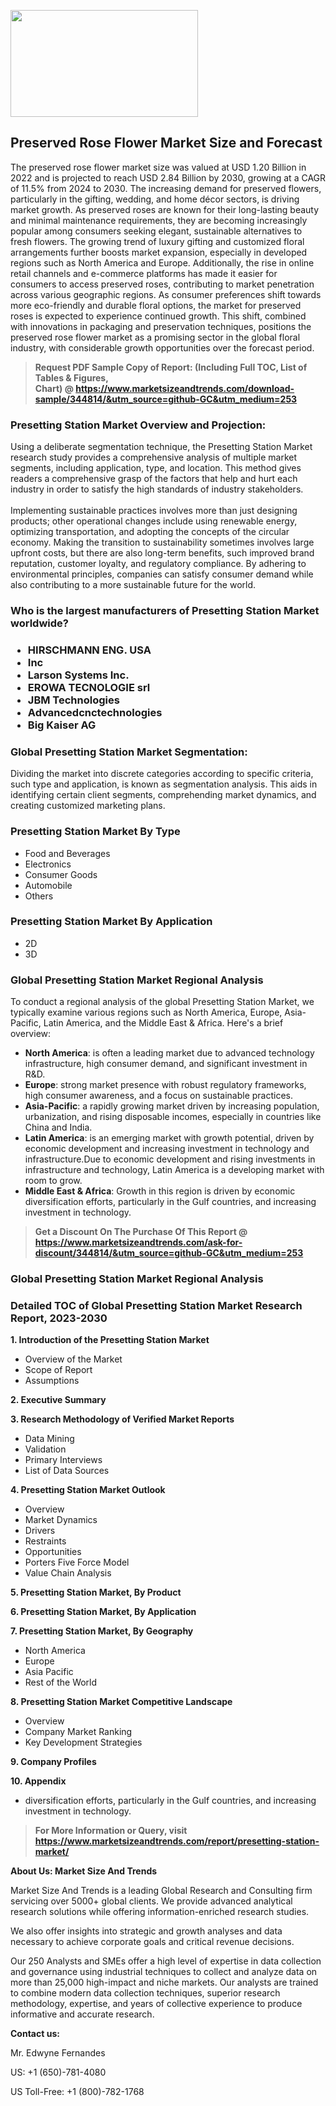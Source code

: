 <p><img class="alignnone size-medium wp-image-20088" src="https://ffe5etoiles.com/wp-content/uploads/2024/12/MST1-300x171.png" alt="" width="300" height="171" /></p><h2>Preserved Rose Flower Market Size and Forecast</h2><p>The preserved rose flower market size was valued at USD 1.20 Billion in 2022 and is projected to reach USD 2.84 Billion by 2030, growing at a CAGR of 11.5% from 2024 to 2030. The increasing demand for preserved flowers, particularly in the gifting, wedding, and home décor sectors, is driving market growth. As preserved roses are known for their long-lasting beauty and minimal maintenance requirements, they are becoming increasingly popular among consumers seeking elegant, sustainable alternatives to fresh flowers. The growing trend of luxury gifting and customized floral arrangements further boosts market expansion, especially in developed regions such as North America and Europe. Additionally, the rise in online retail channels and e-commerce platforms has made it easier for consumers to access preserved roses, contributing to market penetration across various geographic regions. As consumer preferences shift towards more eco-friendly and durable floral options, the market for preserved roses is expected to experience continued growth. This shift, combined with innovations in packaging and preservation techniques, positions the preserved rose flower market as a promising sector in the global floral industry, with considerable growth opportunities over the forecast period.</p></p><blockquote id="" class=""><strong>Request PDF Sample Copy of Report: (Including Full TOC, List of Tables &amp; Figures, Chart)&nbsp;@&nbsp;<strong><a href="https://www.marketsizeandtrends.com/download-sample/344814/&utm_source=github-GC&utm_medium=253" target="_blank">https://www.marketsizeandtrends.com/download-sample/344814/&utm_source=github-GC&utm_medium=253</a></strong></strong></blockquote><h3 id="" class="">Presetting Station Market&nbsp;Overview and Projection:</h3><p id="" class="">Using a deliberate segmentation technique, the Presetting Station Market research study provides a comprehensive analysis of multiple market segments, including application, type, and location. This method gives readers a comprehensive grasp of the factors that help and hurt each industry in order to satisfy the high standards of industry stakeholders. <br /> <br />Implementing sustainable practices involves more than just designing products; other operational changes include using renewable energy, optimizing transportation, and adopting the concepts of the circular economy. Making the transition to sustainability sometimes involves large upfront costs, but there are also long-term benefits, such improved brand reputation, customer loyalty, and regulatory compliance. By adhering to environmental principles, companies can satisfy consumer demand while also contributing to a more sustainable future for the world.</p><h3 id="" class="">Who is the largest manufacturers of&nbsp;Presetting Station Market worldwide?</h3><h3 class=""><p><ul><li>HIRSCHMANN ENG. USA </li><li> Inc </li><li> Larson Systems Inc. </li><li> EROWA TECNOLOGIE srl </li><li> JBM Technologies </li><li> Advancedcnctechnologies </li><li> Big Kaiser AG</li></ul></p></h3><h3 id="" class="">Global&nbsp;Presetting Station Market Segmentation:</h3><p id="" class="">Dividing the market into discrete categories according to specific criteria, such type and application, is known as segmentation analysis. This aids in identifying certain client segments, comprehending market dynamics, and creating customized marketing plans.</p><h3 id="" class="">Presetting Station Market&nbsp;By Type</h3><p><p><ul><li>Food and Beverages</li><li> Electronics</li><li> Consumer Goods</li><li> Automobile</li><li> Others</p></li></ul></p></p><h3 id="" class="">Presetting Station Market&nbsp;By Application</h3><p class=""><p><ul><li>2D</li><li> 3D</li></ul></p></p><h3 id="" class="">Global Presetting Station Market Regional Analysis</h3><p id="" class="">To conduct a regional analysis of the global Presetting Station Market, we typically examine various regions such as North America, Europe, Asia-Pacific, Latin America, and the Middle East &amp; Africa. Here's a brief overview:</p><ul><li><strong>North America</strong>: is often a leading market due to advanced technology infrastructure, high consumer demand, and significant investment in R&amp;D.</li><li><strong>Europe</strong>: strong market presence with robust regulatory frameworks, high consumer awareness, and a focus on sustainable practices.</li><li><strong>Asia-Pacific</strong>: a rapidly growing market driven by increasing population, urbanization, and rising disposable incomes, especially in countries like China and India.</li><li><strong>Latin America</strong>: is an emerging market with growth potential, driven by economic development and increasing investment in technology and infrastructure.Due to economic development and rising investments in infrastructure and technology, Latin America is a developing market with room to grow.</li><li><strong>Middle East &amp; Africa</strong>: Growth in this region is driven by economic diversification efforts, particularly in the Gulf countries, and increasing investment in technology.</li></ul><blockquote id="" class=""><strong>Get a Discount On The Purchase Of This Report @ <strong><a href="https://www.marketsizeandtrends.com/ask-for-discount/344814/&utm_source=github-GC&utm_medium=253" target="_blank">https://www.marketsizeandtrends.com/ask-for-discount/344814/&utm_source=github-GC&utm_medium=253</a></strong></strong></blockquote><h3 id="" class="">Global Presetting Station Market Regional Analysis</h3><h3 id="" class="">Detailed TOC of Global Presetting Station Market Research Report, 2023-2030</h3><p id="" class=""><strong>1. Introduction of the Presetting Station Market</strong></p><ul><li>Overview of the Market</li><li>Scope of Report</li><li>Assumptions</li></ul><p id="" class=""><strong>2. Executive Summary</strong></p><p id="" class=""><strong>3. Research Methodology of Verified Market Reports</strong></p><ul><li>Data Mining</li><li>Validation</li><li>Primary Interviews</li><li>List of Data Sources</li></ul><p id="" class=""><strong>4. Presetting Station Market Outlook</strong></p><ul><li>Overview</li><li>Market Dynamics</li><li>Drivers</li><li>Restraints</li><li>Opportunities</li><li>Porters Five Force Model</li><li>Value Chain Analysis</li></ul><p id="" class=""><strong>5. Presetting Station Market, By Product</strong></p><p id="" class=""><strong>6. Presetting Station Market, By Application</strong></p><p id="" class=""><strong>7. Presetting Station Market, By Geography</strong></p><ul><li>North America</li><li>Europe</li><li>Asia Pacific</li><li>Rest of the World</li></ul><p id="" class=""><strong>8. Presetting Station Market Competitive Landscape</strong></p><ul><li>Overview</li><li>Company Market Ranking</li><li>Key Development Strategies</li></ul><p id="" class=""><strong>9. Company Profiles</strong></p><p id="" class=""><strong>10. Appendix</strong></p><ul><li>diversification efforts, particularly in the Gulf countries, and increasing investment in technology.</li></ul><blockquote id="" class=""><strong>For More Information or Query, visit <strong><strong><a href="https://www.marketsizeandtrends.com/report/presetting-station-market/" target="_blank">https://www.marketsizeandtrends.com/report/presetting-station-market/</a></strong></strong></strong></blockquote><p id="" class=""><strong>About Us: Market Size And Trends</strong></p><p id="" class="">Market Size And Trends is a leading Global Research and Consulting firm servicing over 5000+ global clients. We provide advanced analytical research solutions while offering information-enriched research studies.</p><p id="" class="">We also offer insights into strategic and growth analyses and data necessary to achieve corporate goals and critical revenue decisions.</p><p id="" class="">Our 250 Analysts and SMEs offer a high level of expertise in data collection and governance using industrial techniques to collect and analyze data on more than 25,000 high-impact and niche markets. Our analysts are trained to combine modern data collection techniques, superior research methodology, expertise, and years of collective experience to produce informative and accurate research.</p><p id="" class=""><strong>Contact us:</strong></p><p id="" class="">Mr. Edwyne Fernandes</p><p id="" class="">US: +1 (650)-781-4080</p><p id="" class="">US Toll-Free: +1 (800)-782-1768</p>
